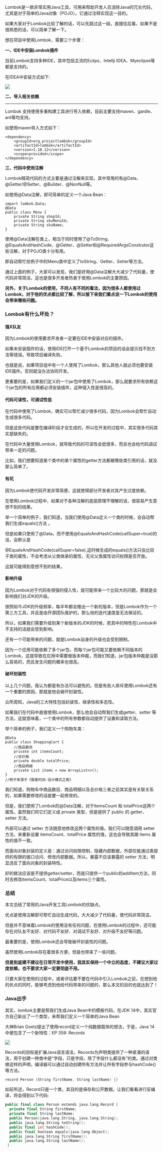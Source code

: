 Lombok是一款非常实用Java工具，可用来帮助开发人员消除Java的冗长代码，尤其是对于简单的Java对象（POJO）。它通过注释实现这一目的。



如果大家对于Lombok比较了解的话，可以先跳过这一段，直接往后看，如果不是很熟悉的话，可以简单了解一下。



想在项目中使用Lombok，需要三个步骤：



**一、IDE中安装Lombok插件**



目前Lombok支持多种IDE，其中包括主流的Eclips、Intellji IDEA、Myeclipse等都是支持的。

在IDEA中安装方式如下:

![](https://cdn.nlark.com/yuque/0/2023/jpeg/5378072/1698667430096-6dec78ea-8ec2-4b57-9be4-fef6fa50a5f9.jpeg)



**二、导入相关依赖**

****

Lombok 支持使用多重构建工具进行导入依赖，目前主要支持maven、gardle、ant等均支持。

如使用maven导入方式如下：

```plain
<dependency>
    <groupId>org.projectlombok</groupId>
    <artifactId>lombok</artifactId>
    <version>1.18.12</version>
    <scope>provided</scope>
</dependency>
```



**三、代码中使用注解**

Lombok精简代码的方式主要是通过注解来实现，其中常用的有@Data、@Getter/@Setter、@Builder、@NonNull等。

如使用@Data注解，即可简单的定义一个Java Bean：

```plain
import lombok.Data;
@Data
public class Menu {
    private String shopId;
    private String skuMenuId;
    private String skuName;
}
```



使用@Data注解在类上，相当于同时使用了@ToString、@EqualsAndHashCode、@Getter、@Setter和@RequiredArgsConstrutor这些注解，对于POJO类十分有用。



即自动帮忙给例子中的Menu类中定义了toString、Getter、Setter等方法。



通过上面的例子，大家可以发现，我们是好用@Data注解大大减少了代码量，使代码非常简洁。这也是很多开发者热衷于使用Lombok的主要原因。



**另外，关于Lombok的使用，不同人有不同的看法，因为很多人都使用过Lombok，对于他的优点都比较了解，所以接下来我们重点说一下Lombok的使用会带来哪些问题。**

### Lombok有什么坏处？
#### 强X队友
因为Lombok的使用要求开发者一定要在IDE中安装对应的插件。



如果未安装插件的话，使用IDE打开一个基于Lombok的项目的话会提示找不到方法等错误。导致项目编译失败。



也就是说，如果项目组中有一个人使用了Lombok，那么其他人就必须也要安装IDE插件。否则就没办法协同开发。



更重要的是，如果我们定义的一个jar包中使用了Lombok，那么就要求所有依赖这个jar包的所有应用都必须安装插件，这种侵入性是很高的。



#### 代码可读性，可调试性低


在代码中使用了Lombok，确实可以帮忙减少很多代码，因为Lombok会帮忙自动生成很多代码。



但是这些代码是要在编译阶段才会生成的，所以在开发的过程中，其实很多代码其实是缺失的。



在代码中大量使用Lombok，就导致代码的可读性会低很多，而且也会给代码调试带来一定的问题。



比如，我们想要知道某个类中的某个属性的getter方法都被哪些类引用的话，就没那么简单了。



#### 有坑
因为Lombok使代码开发非常简便，这就使得部分开发者对其产生过度依赖。



在使用Lombok过程中，如果对于各种注解的底层原理不理解的话，很容易产生意想不到的结果。



举一个简单的例子，我们知道，当我们使用@Data定义一个类的时候，会自动帮我们生成equals()方法 。



但是如果只使用了@Data，而不使用@EqualsAndHashCode(callSuper=true)的话，会默认是

@EqualsAndHashCode(callSuper=false),这时候生成的equals()方法只会比较子类的属性，不会考虑从父类继承的属性，无论父类属性访问权限是否开放。



这就可能得到意想不到的结果。



#### 影响升级


因为Lombok对于代码有很强的侵入性，就可能带来一个比较大的问题，那就是会影响我们对JDK的升级。



按照如今JDK的升级频率，每半年都会推出一个新的版本，但是Lombok作为一个第三方工具，并且是由开源团队维护的，那么他的迭代速度是无法保证的。



所以，如果我们需要升级到某个新版本的JDK的时候，若其中的特性在Lombok中不支持的话就会受到影响。

还有一个可能带来的问题，就是Lombok自身的升级也会受到限制。



因为一个应用可能依赖了多个jar包，而每个jar包可能又要依赖不同版本的Lombok，这就导致在应用中需要做版本仲裁，而我们知道，jar包版本仲裁是没那么容易的，而且发生问题的概率也很高。



#### 破坏封装性
以上几个问题，我认为都是有办法可以避免的。但是有些人排斥使用Lombok还有一个重要的原因，那就是他会破坏封装性。



众所周知，Java的三大特性包括封装性、继承性和多态性。



如果我们在代码中直接使用Lombok，那么他会自动帮我们生成getter、setter 等方法，这就意味着，一个类中的所有参数都自动提供了设置和读取方法。



举个简单的例子，我们定义一个购物车类：

```plain
@Data
public class ShoppingCart { 
    //商品数目
    private int itemsCount; 
    //总价格
    private double totalPrice; 
    //商品明细
    private List items = new ArrayList<>();
}
//例子来源于《极客时间-设计模式之美》
```

我们知道，购物车中商品数目、商品明细以及总价格三者之前其实是有关联关系的，如果需要修改的话是要一起修改的。



但是，我们使用了Lombok的@Data注解，对于itemsCount 和 totalPrice这两个属性。虽然我们将它们定义成 private 类型，但是提供了 public 的 getter、setter 方法。



外部可以通过 setter 方法随意地修改这两个属性的值。我们可以随意调用 setter 方法，来重新设置 itemsCount、totalPrice 属性的值，这也会导致其跟 items 属性的值不一致。



而面向对象封装的定义是：通过访问权限控制，隐藏内部数据，外部仅能通过类提供的有限的接口访问、修改内部数据。所以，暴露不应该暴露的 setter 方法，明显违反了面向对象的封装特性。



好的做法应该是不提供getter/setter，而是只提供一个public的addItem方法，同时去修改itemsCount、totalPrice以及items三个属性。



### 总结


本文总结了常用的Java开发工具Lombok的优缺点。



优点是使用注解即可帮忙自动生成代码，大大减少了代码量，使代码非常简洁。



但是并不意味着Lombok的使用没有任何问题，在使用Lombok的过程中，还可能存在对队友不友好、对代码不友好、对调试不友好、对升级不友好等问题。



最重要的是，使用Lombok还会导致破坏封装性的问题。



虽然使用Lombok存在着很多方便，但是也带来了一些问题。



**但是到底建不建议在日常开发中使用，我其实保持一个中立的态度，不建议大家过度依赖，也不要求大家一定要彻底不用。**



只要大家在使用的过程中，或者评估要不要在代码中引入Lombok之前，在想到他的优点的同时，能够考虑到他给代码带来的问题的，那么本文的目的也就达到了！





### Java出手


其实，lombok主要是帮我们生成Java Bean中的模板代码，在JDK 14中，其实官方自己新出了一个类型，来帮我们定义一个简单的Java Bean



大神Brian Goetz提出了使用record定义一个纯数据载体的想法，于是，Java 14 中便包含了一个新特性：EP 359: Records 



![](https://cdn.nlark.com/yuque/0/2023/jpeg/5378072/1698667620980-1ac41017-aa1c-4a37-92ad-28520a52815f.jpeg)

  


Records的目标是扩展Java语言语法，Records为声明类提供了一种紧凑的语法，用于创建一种类中是“字段，只是字段，除了字段什么都没有”的类。通过对类做这样的声明，编译器可以通过自动创建所有方法并让所有字段参与hashCode()等方法。



```cpp
record Person (String firstName, String lastName) {}
```



如前所述，Record只是一个类，其目的是保存和公开数据。让我们看看进行反编译，将会得到以下代码:



```cpp
public final class Person extends java.lang.Record {  
  private final String firstName;
  private final String lastName;
  public Person(java.lang.String, java.lang.String);
  public java.lang.String toString();
  public final int hashCode();
  public final boolean equals(java.lang.Object);
  public java.lang.String firstName();
  public java.lang.String lastName();
 }
```





